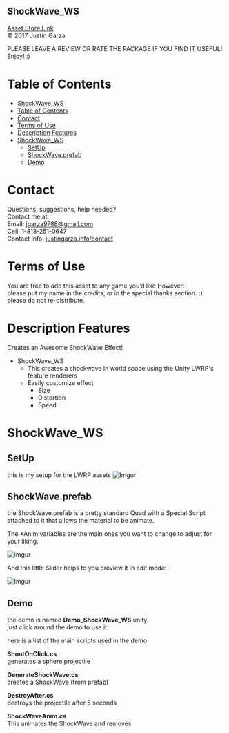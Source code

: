 

ShockWave_WS
-------------------------------------
[Asset Store Link](http://u3d.as/1xYk)  
© 2017 Justin Garza

PLEASE LEAVE A REVIEW OR RATE THE PACKAGE IF YOU FIND IT USEFUL!
Enjoy! :)

# Table of Contents

<!--TOC-->
* [ShockWave_WS](#shockwave_ws)
* [Table of Contents](#table-of-contents)
* [Contact](#contact)
* [Terms of Use](#terms-of-use)
* [Description Features](#description-features)
* [ShockWave_WS](#shockwave_ws)
	* [SetUp](#setup)
	* [ShockWave.prefab](#shockwave.prefab)
	* [Demo](#demo)

<!--TOC-->

# Contact  

Questions, suggestions, help needed?  
Contact me at:  
Email: jgarza9788@gmail.com  
Cell: 1-818-251-0647  
Contact Info: [justingarza.info/contact](http://justingarza.info/contact/)


# Terms of Use

You are free to add this asset to any game you’d like
However:  
please put my name in the credits, or in the special thanks section. :)  
please do not re-distribute.  

# Description Features

Creates an Awesome ShockWave Effect!

* ShockWave_WS
    * This creates a shockwave in world space using the Unity LWRP's feature renderers
    * Easily customize effect
        * Size
        * Distortion
        * Speed


# ShockWave_WS

## SetUp  
this is my setup for the LWRP assets
![Imgur](https://i.imgur.com/7HnoTto.png)

## ShockWave.prefab  
the ShockWave.prefab is a pretty standard Quad with a Special Script attached to it that allows the material to be animate.

The *Anim variables are the main ones you want to change to adjust for your liking.  

![Imgur](https://i.imgur.com/RUxuR4p.png)

And this little Slider helps to you preview it in edit mode!  

![Imgur](https://i.imgur.com/vCkhPiN.gif)

## Demo
the demo is named **Demo_ShockWave_WS**.unity.  
just click around the demo to use it.  

here is a list of the main scripts used in the demo

**ShootOnClick.cs**  
generates a sphere projectile

**GenerateShockWave.cs**  
creates a ShockWave (from prefab)

**DestroyAfter.cs**  
destroys the projectile after 5 seconds

**ShockWaveAnim.cs**  
This animates the ShockWave and removes 
